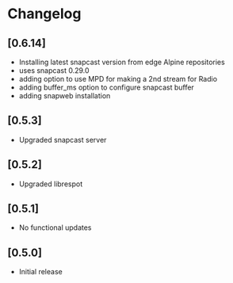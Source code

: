 # Changelog

## [0.6.14]
* Installing latest snapcast version from edge Alpine repositories
* uses snapcast 0.29.0
* adding option to use MPD for making a 2nd stream for Radio
* adding buffer_ms option to configure snapcast buffer
* adding snapweb installation
  
## [0.5.3]
* Upgraded snapcast server

## [0.5.2]
* Upgraded librespot

## [0.5.1]
* No functional updates

## [0.5.0]
* Initial release 
